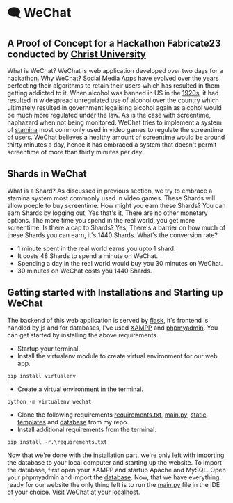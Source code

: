# 🗨️ WeChat

## A Proof of Concept for a Hackathon Fabricate23 conducted by [Christ University](https://christuniversity.in/)

What is WeChat? WeChat is web application developed over two days for a hackathon. Why WeChat? Social Media Apps have evolved over the years perfecting their algorithms to retain their users which has resulted in them getting addicted to it. When alcohol was banned in US in the [1920s](https://en.wikipedia.org/wiki/Prohibition_in_the_United_States), it had resulted in widespread unregulated use of alcohol over the country which ultimately resulted in government legalising alcohol again as alcohol would be much more regulated under the law. As is the case with screentime, haphazard when not being monitored. WeChat tries to implement a system of [stamina](https://genshin-impact.fandom.com/wiki/Original_Resin) most commonly used in video games to regulate the screentime of users. WeChat believes a healthy amount of screentime would be around thirty minutes a day, hence it has embraced a system that doesn't permit screentime of more than thirty minutes per day.

## Shards in WeChat

What is a Shard? As discussed in previous section, we try to embrace a stamina system most commonly used in video games. These Shards will allow poeple to buy screentime. How might you earn these Shards? You can earn Shards by logging out, Yes that's it, There are no other monetary options. The more time you spend in the real world, you get more screentime. Is there a cap to Shards? Yes, There's a barrier on how much of these Shards you can earn, it's 1440 Shards. What's the conversion rate?

- 1 minute spent in the real world earns you upto 1 shard.
- It costs 48 Shards to spend a minute on WeChat.
- Spending a day in the real world would buy you 30 minutes on WeChat.
- 30 minutes on WeChat costs you 1440 Shards.

## Getting started with Installations and Starting up WeChat

The backend of this web application is served by [flask](https://www.python.org/downloads/), it's frontend is handled by js and for databases, I've used [XAMPP](https://www.apachefriends.org/) and [phpmyadmin](http://localhost/phpmyadmin/). You can get started by installing the above requirements.

- Startup your terminal.
- Install the virtualenv module to create virtual environment for our web app.
```
pip install virtualenv
```
- Create a virtual environment in the terminal.
```
python -m virtualenv wechat
```
- Clone the  following requirements [requirements.txt](/requirement.txt), [main.py](/main.py), [static](/static), [templates](/templates) and [database](/wechat.sql) from my repo.
- Install additional requirements from the terminal.
```
pip install -r.\requirements.txt
```

Now that we're done with the installation part, we're only left with importing the database to your local computer and starting up the website. To import the database, first open your XAMPP and startup Apache and MySQL. Open your phpmyadmin and import the [database](/wechat.sql). Now, that we have everything ready for our website the only thing left is to run the [main.py](/main.py) file in the IDE of your choice. Visit WeChat at your [localhost](http://127.0.0.1:5000/).
